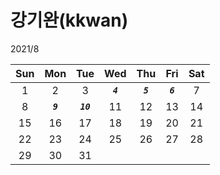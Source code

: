 # **강기완(kkwan)**

2021/8

| Sun |    Mon    |    Tue     |    Wed    |    Thu    |    Fri    | Sat |
| :-: | :-------: | :--------: | :-------: | :-------: | :-------: | :-: |
|  1  |     2     |     3      | **_`4`_** | **_`5`_** | **_`6`_** |  7  |
|  8  | **_`9`_** | **_`10`_** |    11     |    12     |    13     | 14  |
| 15  |    16     |     17     |    18     |    19     |    20     | 21  |
| 22  |    23     |     24     |    25     |    26     |    27     | 28  |
| 29  |    30     |     31     |           |           |           |     |
